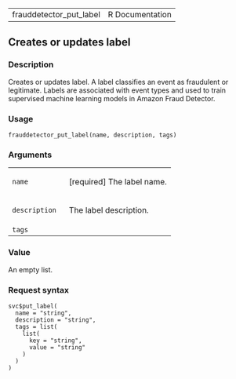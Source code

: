 <table style="width: 100%;">
<tbody>
<tr class="odd">
<td>frauddetector_put_label</td>
<td style="text-align: right;">R Documentation</td>
</tr>
</tbody>
</table>

## Creates or updates label

### Description

Creates or updates label. A label classifies an event as fraudulent or
legitimate. Labels are associated with event types and used to train
supervised machine learning models in Amazon Fraud Detector.

### Usage

    frauddetector_put_label(name, description, tags)

### Arguments

<table>
<colgroup>
<col style="width: 35%" />
<col style="width: 65%" />
</colgroup>
<tbody>
<tr class="odd">
<td><code id="frauddetector_put_label_:_name">name</code></td>
<td><p>[required] The label name.</p></td>
</tr>
<tr class="even">
<td><code
id="frauddetector_put_label_:_description">description</code></td>
<td><p>The label description.</p></td>
</tr>
<tr class="odd">
<td><code id="frauddetector_put_label_:_tags">tags</code></td>
<td></td>
</tr>
</tbody>
</table>

### Value

An empty list.

### Request syntax

    svc$put_label(
      name = "string",
      description = "string",
      tags = list(
        list(
          key = "string",
          value = "string"
        )
      )
    )
